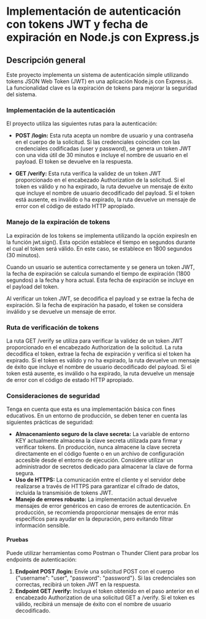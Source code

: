 # Implementación de autenticación con tokens JWT y fecha de expiración en Node.js con Express.js

## Descripción general

Este proyecto implementa un sistema de autenticación simple utilizando tokens JSON Web Token (JWT) en una aplicación Node.js con Express.js. La funcionalidad clave es la expiración de tokens para mejorar la seguridad del sistema.

### Implementación de la autenticación

El proyecto utiliza las siguientes rutas para la autenticación:

- **POST /login:** Esta ruta acepta un nombre de usuario y una contraseña en el cuerpo de la solicitud. Si las credenciales coinciden con las credenciales codificadas (user y password), se genera un token JWT con una vida útil de 30 minutos e incluye el nombre de usuario en el payload. El token se devuelve en la respuesta.

- **GET /verify:** Esta ruta verifica la validez de un token JWT proporcionado en el encabezado Authorization de la solicitud. Si el token es válido y no ha expirado, la ruta devuelve un mensaje de éxito que incluye el nombre de usuario decodificado del payload. Si el token está ausente, es inválido o ha expirado, la ruta devuelve un mensaje de error con el código de estado HTTP apropiado.

### Manejo de la expiración de tokens

La expiración de los tokens se implementa utilizando la opción expiresIn en la función jwt.sign(). Esta opción establece el tiempo en segundos durante el cual el token será válido. En este caso, se establece en 1800 segundos (30 minutos).

Cuando un usuario se autentica correctamente y se genera un token JWT, la fecha de expiración se calcula sumando el tiempo de expiración (1800 segundos) a la fecha y hora actual. Esta fecha de expiración se incluye en el payload del token.

Al verificar un token JWT, se decodifica el payload y se extrae la fecha de expiración. Si la fecha de expiración ha pasado, el token se considera inválido y se devuelve un mensaje de error.

### Ruta de verificación de tokens

La ruta GET /verify se utiliza para verificar la validez de un token JWT proporcionado en el encabezado Authorization de la solicitud. La ruta decodifica el token, extrae la fecha de expiración y verifica si el token ha expirado. Si el token es válido y no ha expirado, la ruta devuelve un mensaje de éxito que incluye el nombre de usuario decodificado del payload. Si el token está ausente, es inválido o ha expirado, la ruta devuelve un mensaje de error con el código de estado HTTP apropiado.

### Consideraciones de seguridad

Tenga en cuenta que esta es una implementación básica con fines educativos. En un entorno de producción, se deben tener en cuenta las siguientes prácticas de seguridad:

- **Almacenamiento seguro de la clave secreta:** La variable de entorno KEY actualmente almacena la clave secreta utilizada para firmar y verificar tokens. En producción, nunca almacene la clave secreta directamente en el código fuente o en un archivo de configuración accesible desde el entorno de ejecución. Considere utilizar un administrador de secretos dedicado para almacenar la clave de forma segura.
- **Uso de HTTPS:** La comunicación entre el cliente y el servidor debe realizarse a través de HTTPS para garantizar el cifrado de datos, incluida la transmisión de tokens JWT.
- **Manejo de errores robusto:** La implementación actual devuelve mensajes de error genéricos en caso de errores de autenticación. En producción, se recomienda proporcionar mensajes de error más específicos para ayudar en la depuración, pero evitando filtrar información sensible.

#### Pruebas

Puede utilizar herramientas como Postman o Thunder Client para probar los endpoints de autenticación:

1. **Endpoint POST /login:** Envíe una solicitud POST con el cuerpo {"username": "user", "password": "password"}. Si las credenciales son correctas, recibirá un token JWT en la respuesta.
2. **Endpoint GET /verify:** Incluya el token obtenido en el paso anterior en el encabezado Authorization de una solicitud GET a /verify. Si el token es válido, recibirá un mensaje de éxito con el nombre de usuario decodificado.
